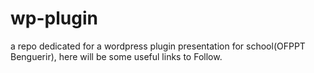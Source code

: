 # wp-plugin
a repo dedicated for a wordpress plugin presentation for school(OFPPT Benguerir), here will be some useful links to Follow.
